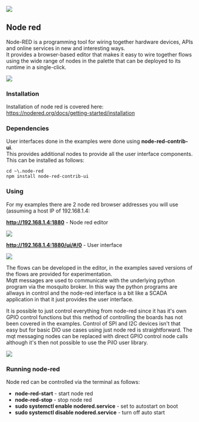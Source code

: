 ![](https://github.com/lawsonkeith/PiIO/raw/master/images/node_red_logo.png)

## Node red

Node-RED is a programming tool for wiring together hardware devices, APIs and online services in new and interesting ways.  
It provides a browser-based editor that makes it easy to wire together flows using the wide range of nodes in the palette that can be deployed to its runtime in a single-click.  

![](https://github.com/lawsonkeith/PiIO/raw/master/images/node_red_diagram.PNG)


### Installation

Installation of node red is covered here:  
https://nodered.org/docs/getting-started/installation  


### Dependencies

User interfaces done in the examples were done using __node-red-contrib-ui__.  
This provides additional nodes to provide all the user interface components.  
This can be installed as follows:  

```
cd ~\.node-red
npm install node-red-contrib-ui
```

### Using

For my examples there are 2 node red browser addresses you will use (assuming a host IP of 192.168.1.4:  

__http://192.168.1.4:1880__ - Node red editor

![](https://github.com/lawsonkeith/PiIO/raw/master/images/node_red_edit.PNG)

__http://192.168.1.4:1880/ui/#/0__ - User interface

![](https://github.com/lawsonkeith/PiIO/raw/master/images/node_red_ui.PNG)

The flows can be developed in the editor, in the examples saved versions of the flows are provided for experimentation.  
Mqtt messages are used to communicate with the underlying python program via the mosquito broker.  In this way the python programs are allways in control and the node-red interface is a bit like a SCADA application in that it just provides the user interface.  

It is possible to just control everything from node-red since it has it's own GPIO control functions but this method of controlling the boards has not been covered in the examples.  Control of SPI and I2C devices isn't that easy but for basic DIO use cases using just node red is straightforward.  The mqt messaging nodes can be replaced with direct GPIO control node calls although it's then not possible to use the PiIO user library.  

![](https://github.com/lawsonkeith/PiIO/raw/master/images/node_red_diagram2.PNG)


### Running node-red

Node red can be controlled via the terminal as follows:  

* __node-red-start__ - start node red
* __node-red-stop__ - stop node red
* __sudo systemctl enable nodered.service__ - set to autostart on boot
* __sudo systemctl disable nodered.service__ - turn off auto start


